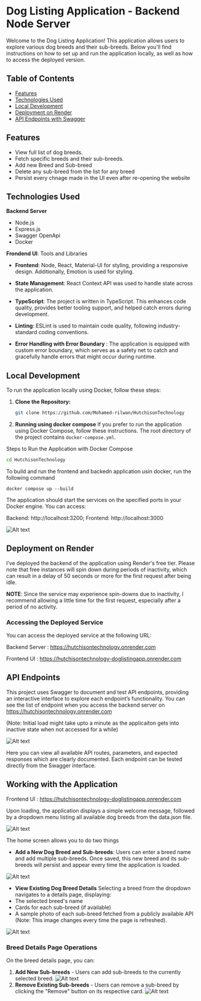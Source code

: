 # Dog Listing Application - Backend Node Server

Welcome to the Dog Listing Application! This application allows users to explore various dog breeds and their sub-breeds. 
Below you'll find instructions on how to set up and run the application locally, as well as how to access the deployed version.

## Table of Contents

- [Features](#features)
- [Technologies Used](#technologies-used)
- [Local Development](#local-development)
- [Deployment on Render](#deployment-on-render)
- [API Endpoints with Swagger](#api-endpoints)


## Features

- View full list of dog breeds.
- Fetch specific breeds and their sub-breeds.
- Add new Breed and Sub-breed 
- Delete any sub-breed from the list for any breed 
- Persist every chnage made in the UI even after re-opening the website

## Technologies Used

**Backend Server**
- Node.js
- Express.js
- Swagger OpenApi
- Docker

**Frondend UI**: Tools and Libraries
- **Frontend**: Node, React, Material-UI for styling, providing a responsive design. Additionally, Emotion is used for styling.

- **State Management**: React Context API was used to handle state across the application. 

- **TypeScript**: The project is written in TypeScript. This enhances code quality, provides better tooling support, and helped catch errors during development.

- **Linting**: ESLint is used to maintain code quality, following industry-standard coding conventions.

- **Error Handling with Error Boundary** : The application is equipped with custom error boundary, which serves as a safety net to catch and gracefully handle errors that might occur during runtime.


## Local Development

To run the application locally using Docker, follow these steps:

1. **Clone the Repository:**
   ```bash
   git clone https://github.com/Mohamed-rilwan/HutchisonTechnology
   ```

2. **Running using docker compose**
If you prefer to run the application using Docker Compose, follow these instructions. The root directory of the project contains  `docker-compose.yml`.

 Steps to Run the Application with Docker Compose
   ```bash
   cd HutchisonTechnology
   ```
   To build and run the frontend and backedn application usin docker, run the following command
   ```
   docker compose up --build
   ```
The application should start the services on the specified ports in your Docker engine. You can access:

Backend: http://localhost:3200; 
Frontend: http://localhost:3000

![Alt text](./Screenshot/Docker.png)


## Deployment on Render 
I’ve deployed the backend of the application using Render's free tier. Please note that free instances will spin down during periods of inactivity, which can result in a delay of 50 seconds or more for the first request after being idle.

**NOTE**: Since the service may experience spin-downs due to inactivity, I recommend allowing a little time for the first request, especially after a period of no activity.



### Accessing the Deployed Service
You can access the deployed service at the following URL:

Backend Server : https://hutchisontechnology.onrender.com

Frontend UI :   https://hutchisontechnology-doglistingapp.onrender.com


## API Endpoints
This project uses Swagger to document and test API endpoints, providing an interactive interface to explore each endpoint’s functionality. You can see the list of endpoint when you access the backend server on  https://hutchisontechnology.onrender.com 

(Note: Initial load might take upto a minute as the applicaiton gets into inactive state when not accessed for a while)

![Alt text](./Screenshot/Swagger.png)

Here you can view all available API routes, parameters, and expected responses which are clearly documented. Each endpoint can be tested directly from the Swagger interface.


## Working with the Application

Frontend UI :   https://hutchisontechnology-doglistingapp.onrender.com

Upon loading, the application displays a simple welcome message, followed by a dropdown menu listing all available dog breeds from the data.json file.

![Alt text](./Screenshot/Home.jpeg)

The home screen allows you to do two things
- **Add a New Dog Breed and Sub-breeds**:
Users can enter a breed name and add multiple sub-breeds. Once saved, this new breed and its sub-breeds will persist and appear every time the application is loaded.

![Alt text](./Screenshot/AddnewBreed.jpeg)

- **View Existing Dog Breed Details**
Selecting a breed from the dropdown navigates to a details page, displaying:
- The selected breed's name
- Cards for each sub-breed (if available)
- A sample photo of each sub-breed fetched from a publicly available API (Note: This image changes every time the page is refreshed).

![Alt text](./Screenshot/BreedDetails.jpeg)


### Breed Details Page Operations
On the breed details page, you can:

1. **Add New Sub-breeds** - Users can add sub-breeds to the currently selected breed.
![Alt text](./Screenshot/SaveNewSubbreed.jpeg) 
2. **Remove Existing Sub-breeds** - Users can remove a sub-breed by clicking the "Remove" button on its respective card.
![Alt text](./Screenshot/DeleteSubbreed.png)



